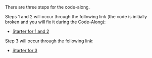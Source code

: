 There are three steps for the code-along.

Steps 1 and 2 will occur through the following link (the code is initially broken and you will fix it during the Code-Along):
- [Starter for 1 and 2](https://openprocessing.org/sketch/1597015)

Step 3 will occur through the following link:
- [Starter for 3](https://www.codiva.io/p/9d44a468-9846-4d50-955d-47e633daeae1)
